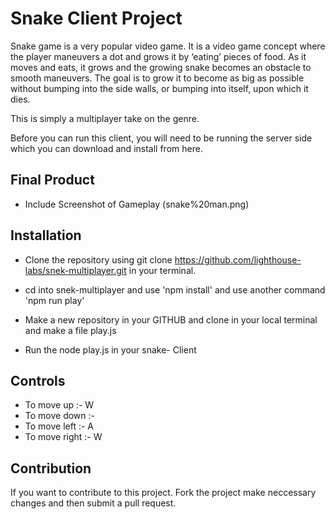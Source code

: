 # Snake Client Project

Snake game is a very popular video game. It is a video game concept where the player maneuvers a dot and grows it by ‘eating’ pieces of food. As it moves and eats, it grows and the growing snake becomes an obstacle to smooth maneuvers. The goal is to grow it to become as big as possible without bumping into the side walls, or bumping into itself, upon which it dies.

This is simply a multiplayer take on the genre.

Before you can run this client, you will need to be running the server side which you can download and install from here. 

## Final Product

- Include Screenshot of Gameplay 
(snake%20man.png)
## Installation
- Clone the repository using git clone https://github.com/lighthouse-labs/snek-multiplayer.git in your terminal. 
- cd into snek-multiplayer and use 'npm install' and use another command 'npm run play'

- Make a new repository in your GITHUB and clone in your local terminal and make a file play.js
- Run the node play.js in your snake- Client


## Controls
- To move up :- W
- To move down :- 
- To move left :- A
- To move right :- W

## Contribution
If you want to contribute to this project. Fork the project make neccessary changes and then submit a pull request.